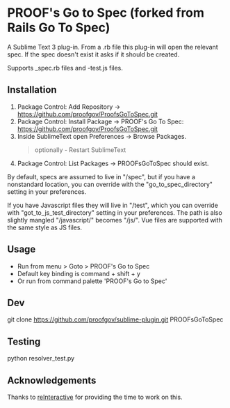 # PROOF's Go to Spec (forked from Rails Go To Spec)

A Sublime Text 3 plug-in. From a .rb file this plug-in will open the relevant spec. If the spec doesn't exist it asks if it should be created.

Supports \_spec.rb files and -test.js files.

## Installation

1. Package Control: Add Repository -> https://github.com/proofgov/ProofsGoToSpec.git
2. Package Control: Install Package -> PROOF's Go To Spec: https://github.com/proofgov/ProofsGoToSpec.git
3. Inside SublimeText open Preferences -> Browse Packages.
   > optionally - Restart SublimeText
4. Package Control: List Packages -> PROOFsGoToSpec should exist.

By default, specs are assumed to live in "/spec", but if you have a nonstandard
location, you can override with the "go_to_spec_directory" setting in your preferences.

If you have Javascript files they will live in "/test", which you can override with "got_to_js_test_directory" setting in your preferences. The path is also slightly mangled "/javascript/" becomes "/js/". Vue files are supported with the same style as JS files.

## Usage

- Run from menu > Goto > PROOF's Go to Spec
- Default key binding is command + shift + y
- Or run from command palette 'PROOF's Go to Spec'

## Dev

git clone https://github.com/proofgov/sublime-plugin.git PROOFsGoToSpec

## Testing

python resolver_test.py

## Acknowledgements

Thanks to [reInteractive](http://www.reinteractive.net/) for providing the time to work on this.
